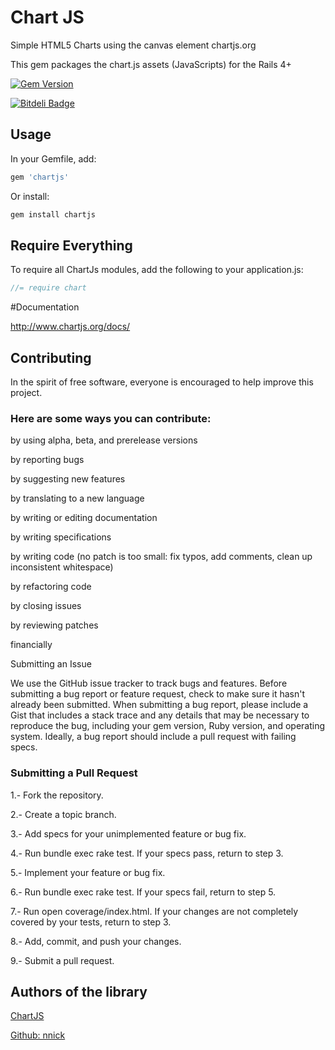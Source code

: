 # Chart JS

Simple HTML5 Charts using the canvas element chartjs.org

This gem packages the chart.js assets (JavaScripts) for the Rails 4+ 


[![Gem Version](https://badge.fury.io/rb/chartjs.png)](http://badge.fury.io/rb/chartjs)

[![Bitdeli Badge](https://d2weczhvl823v0.cloudfront.net/vicmaster/chartjs-rails/trend.png)](https://bitdeli.com/free "Bitdeli Badge")

## Usage

In your Gemfile, add:

```ruby
gem 'chartjs'
```

Or install:

```ruby
gem install chartjs
```

## Require Everything

To require all ChartJs modules, add the following to your application.js:

```javascript
//= require chart
```

#Documentation

http://www.chartjs.org/docs/

## Contributing

In the spirit of free software, everyone is encouraged to help improve this project.

### Here are some ways you can contribute:

by using alpha, beta, and prerelease versions

by reporting bugs

by suggesting new features

by translating to a new language

by writing or editing documentation

by writing specifications

by writing code (no patch is too small: fix typos, add comments, clean up inconsistent whitespace)

by refactoring code

by closing issues

by reviewing patches

financially

Submitting an Issue

We use the GitHub issue tracker to track bugs and features. Before submitting a bug report or feature request, check to make sure it hasn't already been submitted. When submitting a bug report, please include a Gist that includes a stack trace and any details that may be necessary to reproduce the bug, including your gem version, Ruby version, and operating system. Ideally, a bug report should include a pull request with failing specs.

### Submitting a Pull Request

1.- Fork the repository.

2.- Create a topic branch.

3.- Add specs for your unimplemented feature or bug fix.

4.- Run bundle exec rake test. If your specs pass, return to step 3.

5.- Implement your feature or bug fix.

6.- Run bundle exec rake test. If your specs fail, return to step 5.

7.- Run open coverage/index.html. If your changes are not completely covered by your tests, return to step 3.

8.- Add, commit, and push your changes.

9.- Submit a pull request.


## Authors of the library

[ChartJS](http://www.chartjs.org/)

[Github: nnick](https://github.com/nnnick/Chart.js)
